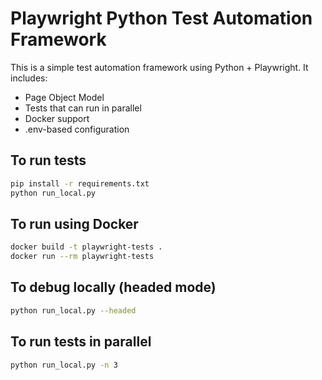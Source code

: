 # Playwright Python Test Automation Framework

This is a simple test automation framework using Python + Playwright. It includes:

- Page Object Model
- Tests that can run in parallel
- Docker support
- .env-based configuration

## To run tests
```bash
pip install -r requirements.txt
python run_local.py
```

## To run using Docker
```bash
docker build -t playwright-tests .
docker run --rm playwright-tests
```

## To debug locally (headed mode)
```bash
python run_local.py --headed
```

## To run tests in parallel
```bash
python run_local.py -n 3
```
